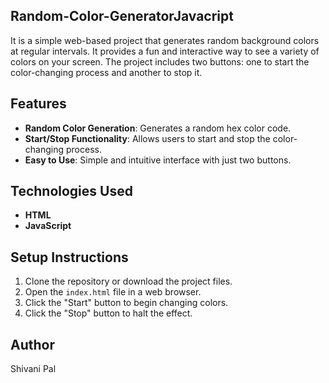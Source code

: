 ## Random-Color-GeneratorJavacript
It is a simple web-based project that generates random background colors at regular intervals. It provides a fun and interactive way to see a variety of colors on your screen. The project includes two buttons: one to start the color-changing process and another to stop it.

## Features

- **Random Color Generation**: Generates a random hex color code.
- **Start/Stop Functionality**: Allows users to start and stop the color-changing process.
- **Easy to Use**: Simple and intuitive interface with just two buttons.

## Technologies Used

- **HTML**
- **JavaScript**

## Setup Instructions

1. Clone the repository or download the project files.
2. Open the `index.html` file in a web browser.
3. Click the "Start" button to begin changing colors.
4. Click the "Stop" button to halt the effect.


## Author

Shivani Pal


